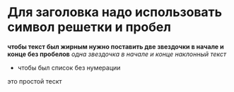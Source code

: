 # Для заголовка надо использовать символ решетки и пробел
**чтобы текст был жирным нужно поставить две звездочки в начале и конце без пробелов**
*одна звездочка в начале и конце наклонный текст*
* чтобы был список без нумерации


это простой тескт

